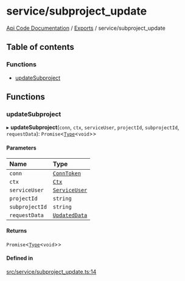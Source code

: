 # service/subproject\_update
 
[Api Code Documentation](../README.md) / [Exports](../modules.md) / service/subproject\_update

## Table of contents

### Functions

- [updateSubproject](service_subproject_update.md#updatesubproject)

## Functions

### updateSubproject

▸ **updateSubproject**(`conn`, `ctx`, `serviceUser`, `projectId`, `subprojectId`, `requestData`): `Promise`<[`Type`](result.md#type)<`void`\>\>

#### Parameters

| Name | Type |
| :------ | :------ |
| `conn` | [`ConnToken`](service_conn.md#conntoken) |
| `ctx` | [`Ctx`](../interfaces/lib_ctx.Ctx.md) |
| `serviceUser` | [`ServiceUser`](../interfaces/service_domain_organization_service_user.ServiceUser.md) |
| `projectId` | `string` |
| `subprojectId` | `string` |
| `requestData` | [`UpdatedData`](../interfaces/service_domain_workflow_subproject_updated.UpdatedData.md) |

#### Returns

`Promise`<[`Type`](result.md#type)<`void`\>\>

#### Defined in

[src/service/subproject_update.ts:14](https://github.com/openkfw/TruBudget/blob/aca360d/api/src/service/subproject_update.ts#L14)
